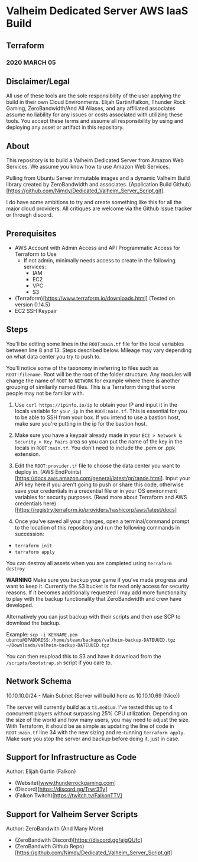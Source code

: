 # Valheim Dedicated Server AWS IaaS Build

## Terraform

### 2020 MARCH 05

## Disclaimer/Legal

All use of these tools are the sole responsibility of the user applying the build in their own Cloud Environments.  Elijah Gartin/Falkon, Thunder Rock Gaming, ZeroBandwidth/And All Aliases, and any affiliated associates assume no liability for any issues or costs associated with utilizing these tools. You accept these terms and assume all responsibility by using and deploying any asset or artifact in this repository.

## About

This repository is to build a Valheim Dedicated Server from Amazon Web Services.  We assume you know how to use Amazon Web Services.

Pulling from Ubuntu Server immutable images and a dynamic Valheim Build library created by ZeroBandwidth and associates. (Application Build Github)[https://github.com/Nimdy/Dedicated_Valheim_Server_Script.git]. 

I do have some ambitions to try and create something like this for all the major cloud providers. All critiques are welcome via the Github Issue tracker or through discord.

## Prerequisites

  - AWS Account with Admin Access and API Programmatic Access for Terraform to Use
    - If not admin, minimally needs access to create in the following services:
      - IAM
      - EC2
      - VPC
      - S3
  - (Terraform)[https://www.terraform.io/downloads.html] (Tested on version 0.14.5)
  - EC2 SSH Keypair

## Steps

You'll be editing some lines in the `ROOT:main.tf` file for the local variables between line 8 and 13. Steps described below. Mileage may vary depending on what data center you try to push to.

You'll notice some of the taxonomy in referring to files such as `ROOT:filename`.  Root will be the root of the folder structure. Any modules will change the name of `ROOT` to `NETWORK` for example where there is another grouping of similarily named files.  This is a Terraform thing that some people may not be familiar with.

1. Use `curl https://ipinfo.io/ip` to obtain your IP and input it in the locals variable for `your_ip` in the `ROOT:main.tf`. This is essential for you to be able to SSH from your box.  If you intend to use a bastion host, make sure you're putting in the ip for the bastion host.

2. Make sure you have a keypair already made in your `EC2 > Network & Security > Key Pairs` area so you can put the name of the key in the locals in `ROOT:main.tf`.  You don't need to include the .pem or .ppk extension.

3. Edit the `ROOT:provider.tf` file to choose the data center you want to deploy in. (AWS EndPoints)[https://docs.aws.amazon.com/general/latest/gr/rande.html].  Input your API key here if you aren't going to push or share this code, otherwise save your credentials in a credential file or in your OS environment variables for security purposes. (Read more about Terraform and AWS credentials here)[https://registry.terraform.io/providers/hashicorp/aws/latest/docs]

4. Once you've saved all your changes, open a terminal/command prompt to the location of this repository and run the following commands in succession:
  - `terraform init`
  - `terraform apply`

  You can destroy all assets when you are completed using `terraform destroy`

  **WARNING**
  Make sure you backup your game if you've made progress and want to keep it. Currently the S3 bucket is for read only access for security reasons. If it becomes additionally requested I may add more functionality to play with the backup functionality that ZeroBandwidth and crew have developed.

  Alternatively you can just backup with their scripts and then use SCP to download the backup.

  Example:
  ```scp -i KEYNAME.pem ubuntu@IPADDRESS:/home/steam/backups/valheim-backup-DATEUUID.tgz ~/Downloads/valheim-backup-DATEUUID.tgz```

  You can then reupload this to S3 and have it download from the `/scripts/bootstrap.sh` script if you care to.

## Network Schema

10.10.10.0/24 - Main Subnet (Server will build here as 10.10.10.69 (Nice))

The server will currently build as a `t3.medium`. I've tested this up to 4 concurrent players without surpassing 25% CPU utilization.  Depending on the size of the world and how many users, you may need to adjust the size. With Terraform, it should be as simple as updating the line of code in `ROOT:main.tf` line 34 with the new sizing and re-running `terraform apply`. Make sure you stop the server and backup before doing it, just in case.

## Support for Infrastructure as Code

Author: Elijah Gartin (Falkon)

- (Website)[www.thunderrockgaming.com]
- (Discord)[https://discord.gg/Trwr3Ty]
- (Falkon Twitch)[https://twitch.tv/FalkonTTV]

## Support for Valheim Server Scripts

Author: ZeroBandwith (And Many More)

- (ZeroBandwith Discord)[https://discord.gg/ejgQUfc]
- (ZeroBandwith Github Repo)[https://github.com/Nimdy/Dedicated_Valheim_Server_Script.git]